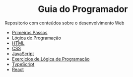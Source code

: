 <h1 align="center">Guia do Programador</h1>

Repositorio com conteúdos sobre o desenvolvimento Web 
- [Primeiros Passos](./Primeiros%20passos)
- [Lógica de Programação](./L%C3%B3gica%20de%20Programa%C3%A7%C3%A3o)
- [HTML](./HTML)
- [CSS](./CSS)
- [JavaScript](./JavaScript)
- [Exercicios de Lógica de Programação](./)
- [TypeScript]()
- [React]()